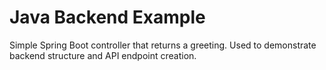 # Java Backend Example

Simple Spring Boot controller that returns a greeting. Used to demonstrate backend structure and API endpoint creation.